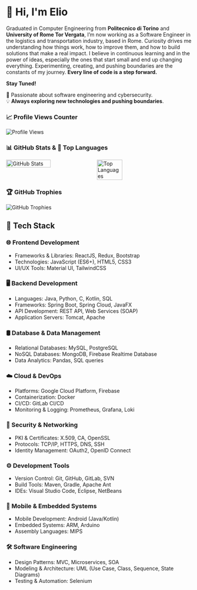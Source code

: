 # 👋 Hi, I'm Elio  
Graduated in Computer Engineering from **Politecnico di Torino** and **University of Rome Tor Vergata**, I’m now working as a Software Engineer in the logistics and transportation industry, based in Rome. Curiosity drives me understanding how things work, how to improve them, and how to build solutions that make a real impact. I believe in continuous learning and in the power of ideas, especially the ones that start small and end up changing everything. Experimenting, creating, and pushing boundaries are the constants of my journey.
**Every line of code is a step forward.**

**Stay Tuned!**

🚀 Passionate about software engineering and cybersecurity.  
💡 **Always exploring new technologies and pushing boundaries**.  

### 📈 Profile Views Counter  
![Profile Views](https://komarev.com/ghpvc/?username=MagliariElio&color=blue)

### 📊 GitHub Stats & 🚀 Top Languages  
<div style="display: flex;">
  <img src="https://github-readme-stats.vercel.app/api?username=MagliariElio&show_icons=true&theme=radical" alt="GitHub Stats" width="49%" />
  <img src="https://github-readme-stats.vercel.app/api/top-langs/?username=MagliariElio&layout=compact&theme=radical" alt="Top Languages" width="37%" />
</div>

### 🏆 GitHub Trophies  
![GitHub Trophies](https://github-profile-trophy.vercel.app/?username=MagliariElio&theme=radical)

## 🚀 Tech Stack

### 🌐 Frontend Development  
- Frameworks & Libraries: ReactJS, Redux, Bootstrap  
- Technologies: JavaScript (ES6+), HTML5, CSS3  
- UI/UX Tools: Material UI, TailwindCSS  

### 🖥 Backend Development
- Languages: Java, Python, C, Kotlin, SQL  
- Frameworks: Spring Boot, Spring Cloud, JavaFX  
- API Development: REST API, Web Services (SOAP)  
- Application Servers: Tomcat, Apache  

### 🛢 Database & Data Management
- Relational Databases: MySQL, PostgreSQL  
- NoSQL Databases: MongoDB, Firebase Realtime Database  
- Data Analytics: Pandas, SQL queries  

### ☁️ Cloud & DevOps
- Platforms: Google Cloud Platform, Firebase  
- Containerization: Docker  
- CI/CD: GitLab CI/CD  
- Monitoring & Logging: Prometheus, Grafana, Loki  

### 🔐 Security & Networking
- PKI & Certificates: X.509, CA, OpenSSL  
- Protocols: TCP/IP, HTTPS, DNS, SSH  
- Identity Management: OAuth2, OpenID Connect  

### ⚙️ Development Tools
- Version Control: Git, GitHub, GitLab, SVN  
- Build Tools: Maven, Gradle, Apache Ant  
- IDEs: Visual Studio Code, Eclipse, NetBeans  

### 📱 Mobile & Embedded Systems
- Mobile Development: Android (Java/Kotlin)  
- Embedded Systems: ARM, Arduino  
- Assembly Languages: MIPS  

### 🛠 Software Engineering
- Design Patterns: MVC, Microservices, SOA  
- Modeling & Architecture: UML (Use Case, Class, Sequence, State Diagrams)  
- Testing & Automation: Selenium  

<!--
### ⚡ Contribution Graph  
![GitHub Contribution Graph](https://github-readme-activity-graph.vercel.app/graph?username=MagliariElio&theme=radical)
-->

<!--
### 🚀 Featured Projects  
- [Progetto 1](https://github.com/MagliariElio/progetto1) - Breve descrizione  
- [Progetto 2](https://github.com/MagliariElio/progetto2) - Breve descrizione  
-->
